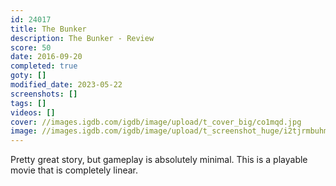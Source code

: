 ```yaml
---
id: 24017
title: The Bunker
description: The Bunker - Review
score: 50
date: 2016-09-20
completed: true
goty: []
modified_date: 2023-05-22
screenshots: []
tags: []
videos: []
cover: //images.igdb.com/igdb/image/upload/t_cover_big/co1mqd.jpg
image: //images.igdb.com/igdb/image/upload/t_screenshot_huge/i2tjrmbuhmaivirfxvqj.jpg
---
```

Pretty great story, but gameplay is absolutely minimal. This is a playable movie that is completely linear.